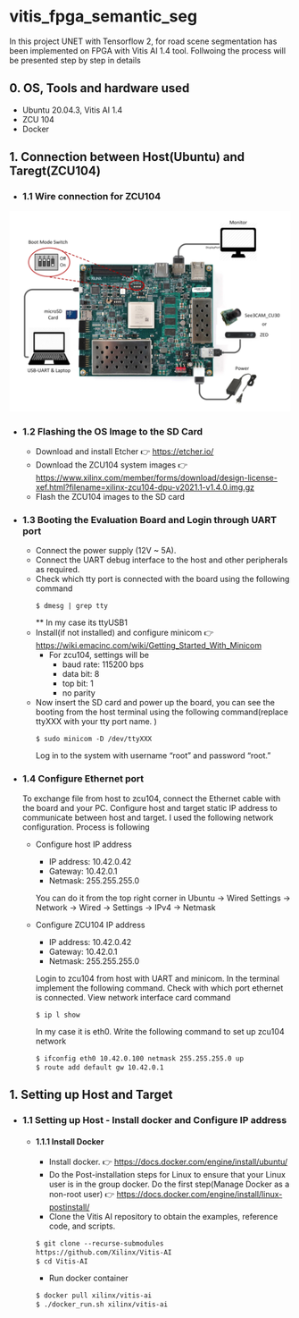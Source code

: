 # vitis_fpga_semantic_seg

In this project UNET with Tensorflow 2, for road scene segmentation has been implemented on FPGA with Vitis AI 1.4 tool. Follwoing the process will be presented step by step in details

## 0. OS, Tools and hardware used

* Ubuntu 20.04.3, Vitis AI 1.4
* ZCU 104
* Docker

## 1. Connection between Host(Ubuntu) and Taregt(ZCU104)

  - ### 1.1 Wire connection for ZCU104
   ![alt text](https://github.com/Zaman32/vitis_fpga_semantic_seg/blob/main/vitis_doc_png/zcu104_set.png?raw=true)
   
  - ### 1.2 Flashing the OS Image to the SD Card
     - Download and install Etcher :point_right: https://etcher.io/
     - Download the ZCU104 system images :point_right: https://www.xilinx.com/member/forms/download/design-license-xef.html?filename=xilinx-zcu104-dpu-v2021.1-v1.4.0.img.gz
     - Flash the ZCU104 images to the SD card

   - ### 1.3 Booting the Evaluation Board and Login through UART port
     - Connect the power supply (12V ~ 5A).
     - Connect the UART debug interface to the host and other peripherals as required.
     - Check which tty port is connected with the board using the following command
       ```
       $ dmesg | grep tty
       ```
       ** In my case its ttyUSB1
     - Install(if not installed) and configure minicom :point_right: https://wiki.emacinc.com/wiki/Getting_Started_With_Minicom
       * For zcu104, settings will be
           * baud rate: 115200 bps
           * data bit: 8
           * top bit: 1
           * no parity
     - Now insert the SD card and power up the board, you can see the booting from the host terminal using the following command(replace ttyXXX with your tty port name. )
       ```
       $ sudo minicom -D /dev/ttyXXX
       ```
       Log in to the system with username “root” and password “root.”
     
   - ### 1.4 Configure Ethernet port
      To exchange file from host to zcu104, connect the Ethernet cable with the board and your PC. Configure host and target static IP address to communicate between host and target. I used the following network configuration. Process is following
      - Configure host IP address
           * IP address: 10.42.0.42
           * Gateway: 10.42.0.1
           * Netmask: 255.255.255.0
             
          You can do it from the top right corner in Ubuntu -> Wired Settings -> Network -> Wired -> Settings -> IPv4 -> Netmask
      - Configure ZCU104 IP address
           * IP address: 10.42.0.42
           * Gateway: 10.42.0.1
           * Netmask: 255.255.255.0
           
         Login to zcu104 from host with UART and minicom. In the terminal implement the following command. Check with which port ethernet is connected. View network interface card command
         ```
         $ ip l show
         ```
         In my case it is eth0. Write the following command to set up zcu104 network
         ```
         $ ifconfig eth0 10.42.0.100 netmask 255.255.255.0 up
         $ route add default gw 10.42.0.1
         ```
      
## 1. Setting up Host and Target
- ### 1.1 Setting up Host - Install docker and Configure IP address 
  - #### 1.1.1 Install Docker
     * Install docker. :point_right: https://docs.docker.com/engine/install/ubuntu/
     * Do the Post-installation steps for Linux to ensure that your Linux user is in the group docker. Do the first step(Manage Docker as a non-root user)            :point_right: https://docs.docker.com/engine/install/linux-postinstall/
     * Clone the Vitis AI repository to obtain the examples, reference code, and scripts. 
     ``` 
     $ git clone --recurse-submodules https://github.com/Xilinx/Vitis-AI 
     $ cd Vitis-AI 
     ```
     * Run docker container 
     ```
     $ docker pull xilinx/vitis-ai
     $ ./docker_run.sh xilinx/vitis-ai
     ```
     
     



   
     
     


